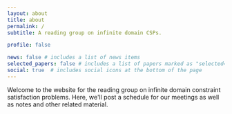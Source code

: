 ```yaml
---
layout: about
title: about
permalink: /
subtitle: A reading group on infinite domain CSPs.

profile: false

news: false # includes a list of news items
selected_papers: false # includes a list of papers marked as "selected={true}"
social: true  # includes social icons at the bottom of the page
---
```


Welcome to the website for the reading group on infinite domain constraint satisfaction problems. Here, we'll post a schedule for our meetings as well as notes and other related material. 


